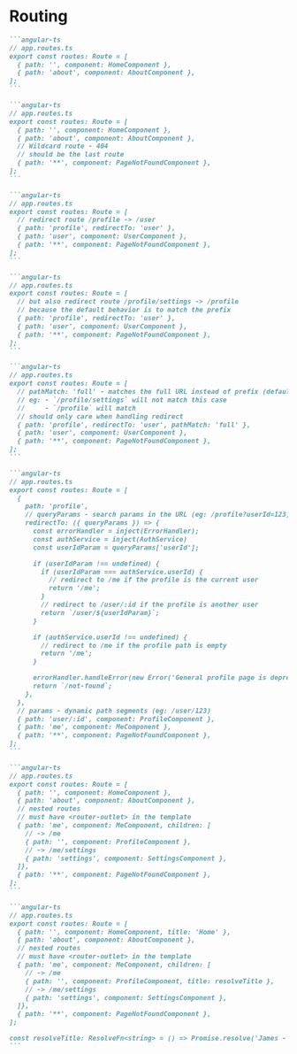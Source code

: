 # <Angular/> Routing

````md magic-move {lines: true, class:'!children:overflow-x-hidden !children:overflow-y-auto !children:max-h-[450px]'}
```angular-ts
// app.routes.ts
export const routes: Route = [
  { path: '', component: HomeComponent },
  { path: 'about', component: AboutComponent },
];
```

```angular-ts
// app.routes.ts
export const routes: Route = [
  { path: '', component: HomeComponent },
  { path: 'about', component: AboutComponent },
  // Wildcard route - 404
  // should be the last route
  { path: '**', component: PageNotFoundComponent },
];
```

```angular-ts
// app.routes.ts
export const routes: Route = [
  // redirect route /profile -> /user
  { path: 'profile', redirectTo: 'user' },
  { path: 'user', component: UserComponent },
  { path: '**', component: PageNotFoundComponent },
];
```

```angular-ts
// app.routes.ts
export const routes: Route = [
  // but also redirect route /profile/settings -> /profile
  // because the default behavior is to match the prefix
  { path: 'profile', redirectTo: 'user' },
  { path: 'user', component: UserComponent },
  { path: '**', component: PageNotFoundComponent },
];
```

```angular-ts
// app.routes.ts
export const routes: Route = [
  // pathMatch: 'full' - matches the full URL instead of prefix (default)
  // eg: - `/profile/settings` will not match this case
  //     - `/profile` will match
  // should only care when handling redirect
  { path: 'profile', redirectTo: 'user', pathMatch: 'full' },
  { path: 'user', component: UserComponent },
  { path: '**', component: PageNotFoundComponent },
];
```

```angular-ts
// app.routes.ts
export const routes: Route = [
  {
    path: 'profile',
    // queryParams - search params in the URL (eg: /profile?userId=123)
    redirectTo: ({ queryParams }) => {
      const errorHandler = inject(ErrorHandler);
      const authService = inject(AuthService)
      const userIdParam = queryParams['userId'];

      if (userIdParam !== undefined) {
        if (userIdParam === authService.userId) {
          // redirect to /me if the profile is the current user
          return '/me';
        }
        // redirect to /user/:id if the profile is another user
        return `/user/${userIdParam}`;
      }

      if (authService.userId !== undefined) {
        // redirect to /me if the profile path is empty
        return '/me';
      }

      errorHandler.handleError(new Error('General profile page is deprecated!'));
      return `/not-found`;
    },
  },
  // params - dynamic path segments (eg: /user/123)
  { path: 'user/:id', component: ProfileComponent },
  { path: 'me', component: MeComponent },
  { path: '**', component: PageNotFoundComponent },
];
```

```angular-ts
// app.routes.ts
export const routes: Route = [
  { path: '', component: HomeComponent },
  { path: 'about', component: AboutComponent },
  // nested routes
  // must have <router-outlet> in the template
  { path: 'me', component: MeComponent, children: [
    // -> /me
    { path: '', component: ProfileComponent },
    // -> /me/settings
    { path: 'settings', component: SettingsComponent },
  ]},
  { path: '**', component: PageNotFoundComponent },
];
```

```angular-ts
// app.routes.ts
export const routes: Route = [
  { path: '', component: HomeComponent, title: 'Home' },
  { path: 'about', component: AboutComponent },
  // nested routes
  // must have <router-outlet> in the template
  { path: 'me', component: MeComponent, children: [
    // -> /me
    { path: '', component: ProfileComponent, title: resolveTitle },
    // -> /me/settings
    { path: 'settings', component: SettingsComponent },
  ]},
  { path: '**', component: PageNotFoundComponent },
];

const resolveTitle: ResolveFn<string> = () => Promise.resolve('James - Profile');
```
````
